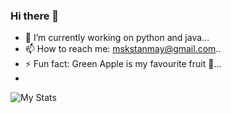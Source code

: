 ### Hi there 👋
- 🔭 I’m currently working on python and java...
- 📫 How to reach me: mskstanmay@gmail.com..
- ⚡ Fun fact: Green Apple is my favourite fruit 🍏...
- 
![My Stats](https://github-readme-stats.vercel.app/api?username=mskstanmay)

